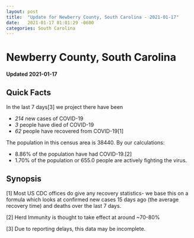 ```yaml
---
layout: post
title:  "Update for Newberry County, South Carolina - 2021-01-17"
date:   2021-01-17 01:01:29 -0600
categories: South Carolina
---
```


# Newberry County, South Carolina
#### Updated 2021-01-17

## Quick Facts

In the last 7 days[3] we project there have been
- *214* new cases of COVID-19
- *3* people have died of COVID-19
- *62* people have recovered from COVID-19[1]

The population in this census area is 38440. By our calculations:
- 8.86% of the population have had COVID-19.[2]
- 1.70% of the population or 655.0 people are actively fighting the virus.

## Synopsis




[1] Most US CDC offices do give any recovery statistics- we base this on a formula which looks at confirmed new cases
15 days ago (the average recovery time) and deaths over the last 7 days.

[2] Herd Immunity is thought to take effect at around ~70-80%

[3] Due to reporting delays, this data may be incomplete.
 
    
